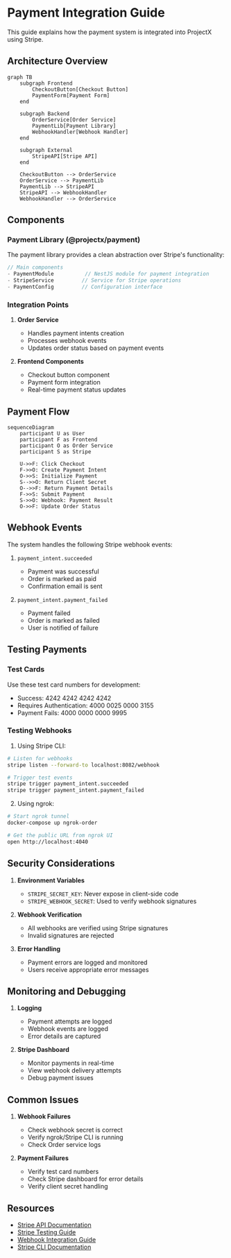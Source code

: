 # Payment Integration Guide

This guide explains how the payment system is integrated into ProjectX using Stripe.

## Architecture Overview

```mermaid
graph TB
    subgraph Frontend
        CheckoutButton[Checkout Button]
        PaymentForm[Payment Form]
    end

    subgraph Backend
        OrderService[Order Service]
        PaymentLib[Payment Library]
        WebhookHandler[Webhook Handler]
    end

    subgraph External
        StripeAPI[Stripe API]
    end

    CheckoutButton --> OrderService
    OrderService --> PaymentLib
    PaymentLib --> StripeAPI
    StripeAPI --> WebhookHandler
    WebhookHandler --> OrderService
```

## Components

### Payment Library (@projectx/payment)

The payment library provides a clean abstraction over Stripe's functionality:

```typescript
// Main components
- PaymentModule          // NestJS module for payment integration
- StripeService         // Service for Stripe operations
- PaymentConfig         // Configuration interface
```

### Integration Points

1. **Order Service**
   - Handles payment intents creation
   - Processes webhook events
   - Updates order status based on payment events

2. **Frontend Components**
   - Checkout button component
   - Payment form integration
   - Real-time payment status updates

## Payment Flow

```mermaid
sequenceDiagram
    participant U as User
    participant F as Frontend
    participant O as Order Service
    participant S as Stripe
    
    U->>F: Click Checkout
    F->>O: Create Payment Intent
    O->>S: Initialize Payment
    S-->>O: Return Client Secret
    O-->>F: Return Payment Details
    F->>S: Submit Payment
    S->>O: Webhook: Payment Result
    O->>F: Update Order Status
```

## Webhook Events

The system handles the following Stripe webhook events:

1. `payment_intent.succeeded`
   - Payment was successful
   - Order is marked as paid
   - Confirmation email is sent

2. `payment_intent.payment_failed`
   - Payment failed
   - Order is marked as failed
   - User is notified of failure

## Testing Payments

### Test Cards

Use these test card numbers for development:

- Success: 4242 4242 4242 4242
- Requires Authentication: 4000 0025 0000 3155
- Payment Fails: 4000 0000 0000 9995

### Testing Webhooks

1. Using Stripe CLI:
```bash
# Listen for webhooks
stripe listen --forward-to localhost:8082/webhook

# Trigger test events
stripe trigger payment_intent.succeeded
stripe trigger payment_intent.payment_failed
```

2. Using ngrok:
```bash
# Start ngrok tunnel
docker-compose up ngrok-order

# Get the public URL from ngrok UI
open http://localhost:4040
```

## Security Considerations

1. **Environment Variables**
   - `STRIPE_SECRET_KEY`: Never expose in client-side code
   - `STRIPE_WEBHOOK_SECRET`: Used to verify webhook signatures

2. **Webhook Verification**
   - All webhooks are verified using Stripe signatures
   - Invalid signatures are rejected

3. **Error Handling**
   - Payment errors are logged and monitored
   - Users receive appropriate error messages

## Monitoring and Debugging

1. **Logging**
   - Payment attempts are logged
   - Webhook events are logged
   - Error details are captured

2. **Stripe Dashboard**
   - Monitor payments in real-time
   - View webhook delivery attempts
   - Debug payment issues

## Common Issues

1. **Webhook Failures**
   - Check webhook secret is correct
   - Verify ngrok/Stripe CLI is running
   - Check Order service logs

2. **Payment Failures**
   - Verify test card numbers
   - Check Stripe dashboard for error details
   - Verify client secret handling

## Resources

- [Stripe API Documentation](https://stripe.com/docs/api)
- [Stripe Testing Guide](https://stripe.com/docs/testing)
- [Webhook Integration Guide](https://stripe.com/docs/webhooks)
- [Stripe CLI Documentation](https://stripe.com/docs/stripe-cli) 